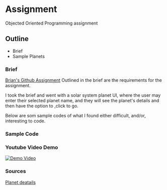 # Assignment

   Objected Oriented Programming assignment

## Outline
+ Brief
+ Sample Planets


### Brief
[Brian's Github Assignment](https://github.com/skooter500/OOP-2016-2017/blob/master/docs/assignments.md)
Outlined in the brief are the requirements for the assignment.

I took the brief and went with a solar system planet UI, where the user may enter their selected planet name, and they will see the planet's details and then have the option to ,click to go.

Below are som sample codes of what I found either difficult, and/or, interesting to code.

### Sample Code

### Youtube Video Demo

[![Demo Video](http://img.youtube.com/vi/H5DXonF7M40/0.jpg)](https://youtu.be/H5DXonF7M40 "Demo Video")

### Sources
[Planet deatails](https://www.msnucleus.org/membership/html/k-6/uc/solar_system/2/ucss2_1a.html)
